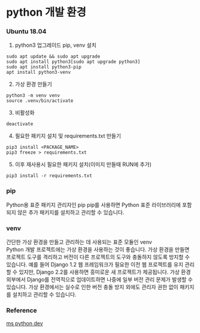 # python 개발 환경
### Ubuntu 18.04
1. python3 업그레이드 pip, venv 설치
```
sudo apt update && sudo apt upgrade
sudo apt install python3[sudo apt upgrade python3]
sudo apt install python3-pip
apt install python3-venv
```
2. 가상 환경 만들기
```
python3 -m venv venv
source .venv/bin/activate
```
3. 비활성화
```
deactivate
```
4. 필요한 패키지 설치 및 requirements.txt 만들기
```
pip3 install <PACKAGE_NAME>
pip3 freeze > requirements.txt
```
5. 이후 재사용시 필요한 패키지 설치(이미지 만들때 RUN에 추가)
```
pip3 install -r requirements.txt
```

### pip
Python용 표준 패키지 관리자인 pip<bt>
pip를 사용하면 Python 표준 라이브러리에 포함되지 않은 추가 패키지를 설치하고 관리할 수 있습니다.
### venv
<p>
간단한 가상 환경을 만들고 관리하는 데 사용되는 표준 모듈인 venv<br>
Python 개발 프로젝트에는 가상 환경을 사용하는 것이 좋습니다. 가상 환경을 만들면 프로젝트 도구를 격리하고 버전이 다른 프로젝트의 도구와 충돌하지 않도록 방지할 수 있습니다. 예를 들어 Django 1.2 웹 프레임워크가 필요한 이전 웹 프로젝트를 유지 관리할 수 있지만, Django 2.2를 사용하면 흥미로운 새 프로젝트가 제공됩니다. 가상 환경 외부에서 Django를 전역적으로 업데이트하면 나중에 일부 버전 관리 문제가 발생할 수 있습니다. 가상 환경에서는 실수로 인한 버전 충돌 방지 외에도 관리자 권한 없이 패키지를 설치하고 관리할 수 있습니다.
</p>

### Reference
[ms python dev](https://docs.microsoft.com/ko-kr/windows/python/web-frameworks)
